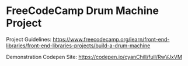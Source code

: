# FreeCodeCamp Drum Machine Project

Project Guidelines: https://www.freecodecamp.org/learn/front-end-libraries/front-end-libraries-projects/build-a-drum-machine

Demonstration Codepen Site: https://codepen.io/cyanChill/full/RwVJxVM
